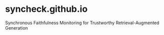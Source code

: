 # syncheck.github.io
Synchronous Faithfulness Monitoring for Trustworthy Retrieval-Augmented Generation
